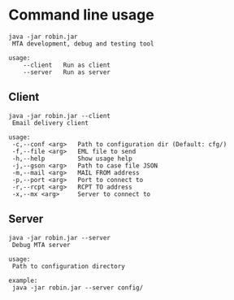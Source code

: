 Command line usage
==================

    java -jar robin.jar
     MTA development, debug and testing tool

    usage:
        --client   Run as client
        --server   Run as server

Client
------

    java -jar robin.jar --client
     Email delivery client

    usage:
     -c,--conf <arg>   Path to configuration dir (Default: cfg/)
     -f,--file <arg>   EML file to send
     -h,--help         Show usage help
     -j,--gson <arg>   Path to case file JSON
     -m,--mail <arg>   MAIL FROM address
     -p,--port <arg>   Port to connect to
     -r,--rcpt <arg>   RCPT TO address
     -x,--mx <arg>     Server to connect to

Server
------

    java -jar robin.jar --server
     Debug MTA server

    usage:
     Path to configuration directory

    example:
     java -jar robin.jar --server config/
